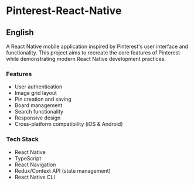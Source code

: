 # Pinterest-React-Native

## English

A React Native mobile application inspired by Pinterest's user interface and functionality. This project aims to recreate the core features of Pinterest while demonstrating modern React Native development practices.

### Features

- User authentication
- Image grid layout
- Pin creation and saving
- Board management
- Search functionality
- Responsive design
- Cross-platform compatibility (iOS & Android)

### Tech Stack

- React Native
- TypeScript
- React Navigation
- Redux/Context API (state management)
- React Native CLI
